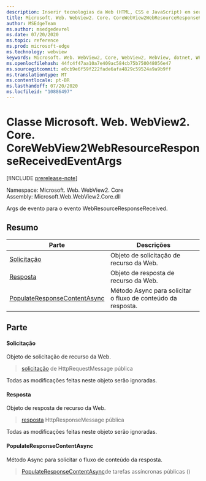 ```yaml
---
description: Inserir tecnologias da Web (HTML, CSS e JavaScript) em seus aplicativos nativos com o controle WebView2 do Microsoft Edge
title: Microsoft. Web. WebView2. Core. CoreWebView2WebResourceResponseReceivedEventArgs
author: MSEdgeTeam
ms.author: msedgedevrel
ms.date: 07/20/2020
ms.topic: reference
ms.prod: microsoft-edge
ms.technology: webview
keywords: Microsoft. Web. WebView2, Core, WebView2, WebView, dotnet, WPF, WinForms, app, Edge, CoreWebView2, CoreWebView2Controller, controle do navegador, Edge HTML, Microsoft. Web. WebView2. Core. CoreWebView2WebResourceResponseReceivedEventArgs
ms.openlocfilehash: 44fc4f47aa10a7e409ac584cb75b750048056e47
ms.sourcegitcommit: e0cb9e6f59f222fade6afa4829c59524a9a9b9ff
ms.translationtype: MT
ms.contentlocale: pt-BR
ms.lasthandoff: 07/20/2020
ms.locfileid: "10886497"
---
```

# Classe Microsoft. Web. WebView2. Core. CoreWebView2WebResourceResponseReceivedEventArgs 

[!INCLUDE [prerelease-note](../../includes/prerelease-note.md)]

Namespace: Microsoft. Web. WebView2. Core \
Assembly: Microsoft.Web.WebView2.Core.dll

Args de evento para o evento WebResourceResponseReceived.

## Resumo

 Parte                        | Descrições
--------------------------------|---------------------------------------------
[Solicitação](#request) | Objeto de solicitação de recurso da Web.
[Resposta](#response) | Objeto de resposta de recurso da Web.
[PopulateResponseContentAsync](#populateresponsecontentasync) | Método Async para solicitar o fluxo de conteúdo da resposta.

## Parte

#### Solicitação 

Objeto de solicitação de recurso da Web.

> [solicitação](#request) de HttpRequestMessage pública

Todas as modificações feitas neste objeto serão ignoradas.

#### Resposta 

Objeto de resposta de recurso da Web.

> [resposta](#response) HttpResponseMessage pública

Todas as modificações feitas neste objeto serão ignoradas.

#### PopulateResponseContentAsync 

Método Async para solicitar o fluxo de conteúdo da resposta.

> [PopulateResponseContentAsync](#populateresponsecontentasync)de tarefas assíncronas públicas ()

